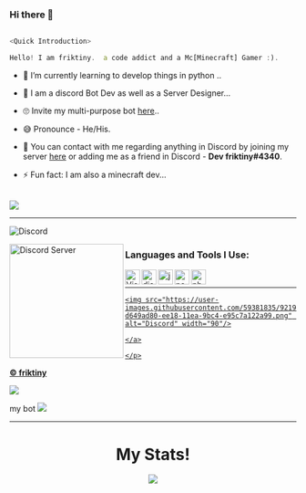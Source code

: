 ### Hi there 👋

<!--
**friktiny/githubreadme** is a ✨ _special_ ✨ repository because its `README.md` (this file) appears on your GitHub profile.
Here are some ideas to get you started:
- 🔭 I’m currently working on [quirme Bot](https://discord.com/oauth2/authorize?client_id=771186869420556350&scope=bot&permissions=8589934591)...
- 🌱 I’m currently learning python ...
- 👯 I’m looking to collaborate on ...
- 🤔 I’m looking for help with Bot ...
- 📫 How to reach me: https://discord.gg/G8xpUbjSFH  ...
- 😄 Pronouns: he/his ...
- ⚡ Fun fact: I am also a minecraft dev ...
-->

```js

<Quick Introduction>

Hello! I am friktiny.  a code addict and a Mc[Minecraft] Gamer :).

```

- 🌱 I’m currently learning to develop things in python ..

- 💎 I am a discord Bot Dev as well as a Server Designer...

- 🙄 Invite my  multi-purpose bot [here](https://discord.com/oauth2/authorize?client_id=771186869420556350&scope=bot&permissions=8589934591)..

- 😅 Pronounce - He/His.

- 👋 You can contact with me regarding anything in Discord by joining my server [here](https://discord.gg/G8xpUbjSFH) or adding me as a friend in Discord - **Dev friktiny#4340**.

- ⚡ Fun fact: I am also a minecraft dev...

<br />

<img src="https://github-readme-stats.vercel.app/api?username=friktiny&&show_icons=true&title_color=ffffff&icon_color=bb2acf&text_color=daf7dc&bg_color=151515">

---
![Discord](https://discord.c99.nl/widget/theme-6/605994817918599179.png)
<a href="https://discord.gg/G8xpUbjSFH">

  <img align="left" alt="Discord Server" width="200px" src="https://cdn.jsdelivr.net/npm/simple-icons@v3/icons/discord.svg" />

</a>

### Languages and Tools I Use:

<img align="left" alt="Visual Studio Code" width="26px" src="https://i.imgur.com/LwSdAlE.png" />

<img align="left" alt="discord.js" width="26px" src="https://i.imgur.com/SI1DZf3.png" />

<img align="left" alt="js" width="26px" src="https://i.imgur.com/3u1wzwE.png" />

<img align="left" alt="node.js" width="26px" src="https://i.imgur.com/tYLFZBh.png" /> 

<img align="left" alt="photoshop" width="26px" src="https://i.imgur.com/OC1RcS5.jpg" /> <br />

---

<p align="center">

<a href="https://discord.gg/G8xpUbjSFH">

    <img src="https://user-images.githubusercontent.com/59381835/92191514-d649ad80-ee18-11ea-9bc4-e95c7a122a99.png" alt="Discord" width="90"/>

    </a>

    </p>



  **© [friktiny](https://github.com/friktiny)**
  
  
  <a href="https://discord.gg/G8xpUbjSFH"><img src="http://invidget.switchblade.xyz/G8xpUbjSFH"/></a>
  
  
  my bot <a href="https://discordbotlist.com/bots/771186869420556350"><img src="https://discordbotlist.com/api/v1/bots/771186869420556350/widget"></a>

---

<h1 align='center'>My Stats!</h1>

<div align ="center">

<img src="https://metrics.lecoq.io/friktiny?base.repositories=0&languages=1&isocalendar=1&followup=1">

</div>
